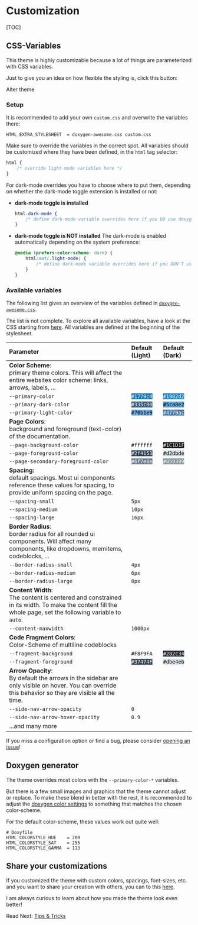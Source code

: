 # Customization

[TOC]


## CSS-Variables

This theme is highly customizable because a lot of things are parameterized with CSS variables.

Just to give you an idea on how flexible the styling is, click this button:

<div class="alter-theme-button" onclick="toggle_alternative_theme()" onkeypress="if (event.keyCode == 13) toggle_alternative_theme()" tabindex=0>Alter theme</div>

### Setup

It is recommended to add your own `custom.css` and overwrite the variables there:
```
HTML_EXTRA_STYLESHEET  = doxygen-awesome.css custom.css
```

Make sure to override the variables in the correct spot. All variables should be customized where they have been defined, in the `html` tag selector:

```css
html {
    /* override light-mode variables here */
}
```

For dark-mode overrides you have to choose where to put them, depending on whether the dark-mode toggle extension is installed or not:

<div class="tabbed">

- <b class="tab-title">dark-mode toggle is installed</b>
    ```css
    html.dark-mode {
        /* define dark-mode variable overrides here if you DO use doxygen-awesome-darkmode-toggle.js */
    }
    ```
- <b class="tab-title">dark-mode toggle is **NOT** installed</b>
   The dark-mode is enabled automatically depending on the system preference:
    ```css
    @media (prefers-color-scheme: dark) {
        html:not(.light-mode) {
            /* define dark-mode variable overrides here if you DON'T use doxygen-awesome-darkmode-toggle.js */
        }
    }
    ```

</div>

### Available variables

The following list gives an overview of the variables defined in [`doxygen-awesome.css`](https://github.com/jothepro/doxygen-awesome-css/blob/main/doxygen-awesome.css).

The list is not complete. To explore all available variables, have a look at the CSS starting from [here](https://github.com/jothepro/doxygen-awesome-css/blob/main/doxygen-awesome.css#L30).
All variables are defined at the beginning of the stylesheet.

| Parameter                           | Default (Light)                                             | Default (Dark)                                              |
| :---------------------------------- | :---------------------------------------------------------- | :---------------------------------------------------------- |
| **Color Scheme**:<br>primary theme colors. This will affect the entire websites color scheme: links, arrows, labels, ...                                      |||
| `--primary-color`                   | <code style="background:#1779c4;color:white">#1779c4</code> | <code style="background:#1982d2;color:white">#1982d2</code> |
| `--primary-dark-color`              | <code style="background:#335c80;color:white">#335c80</code> | <code style="background:#5ca8e2;color:black">#5ca8e2</code> |
| `--primary-light-color`             | <code style="background:#70b1e9;color:black">#70b1e9</code> | <code style="background:#4779ac;color:white">#4779ac</code> |
| **Page Colors**:<br>background and foreground (text-color) of the documentation.                                                                              |||
| `--page-background-color`           | <code style="background:#ffffff;color:black">#ffffff</code> | <code style="background:#1C1D1F;color:white">#1C1D1F</code> |
| `--page-foreground-color`           | <code style="background:#2f4153;color:white">#2f4153</code> | <code style="background:#d2dbde;color:black">#d2dbde</code> |
| `--page-secondary-foreground-color` | <code style="background:#6f7e8e;color:white">#6f7e8e</code> | <code style="background:#859399;color:white">#859399</code> |
| **Spacing:**<br>default spacings. Most ui components reference these values for spacing, to provide uniform spacing on the page.                              |||
| `--spacing-small`                   | `5px`                                                       |                                                             |
| `--spacing-medium`                  | `10px`                                                      |                                                             |
| `--spacing-large`                   | `16px`                                                      |                                                             |
| **Border Radius**:<br>border radius for all rounded ui components. Will affect many components, like dropdowns, memitems, codeblocks, ...                     |||
| `--border-radius-small`             | `4px`                                                       |                                                             |
| `--border-radius-medium`            | `6px`                                                       |                                                             |
| `--border-radius-large`             | `8px`                                                       |                                                             |
| **Content Width**:<br>The content is centered and constrained in its width. To make the content fill the whole page, set the following variable to `auto`.    |||
| `--content-maxwidth`                | `1000px`                                                    |                                                             |
| **Code Fragment Colors**:<br>Color-Scheme of multiline codeblocks                                                                                             |||
| `--fragment-background`             | <code style="background:#F8F9FA;color:black">#F8F9FA</code> | <code style="background:#282c34;color:white">#282c34</code> |
| `--fragment-foreground`             | <code style="background:#37474F;color:white">#37474F</code> | <code style="background:#dbe4eb;color:black">#dbe4eb</code> |
| **Arrow Opacity**:<br>By default the arrows in the sidebar are only visible on hover. You can override this behavior so they are visible all the time.       |||
| `--side-nav-arrow-opacity`          | `0`                                                         |                                                             |
| `--side-nav-arrow-hover-opacity`    | `0.9`                                                       |                                                             |
| ...and many more                                                                                                                                              |||


If you miss a configuration option or find a bug, please consider [opening an issue](https://github.com/jothepro/doxygen-awesome-css/issues)!

## Doxygen generator

The theme overrides most colors with the `--primary-color-*` variables.

But there is a few small images and graphics that the theme cannot adjust or replace. To make these blend in better with
the rest, it is recommended to adjust the [doxygen color settings](https://www.doxygen.nl/manual/customize.html#minor_tweaks_colors)
to something that matches the chosen color-scheme.

For the default color-scheme, these values work out quite well:

```
# Doxyfile
HTML_COLORSTYLE_HUE    = 209
HTML_COLORSTYLE_SAT    = 255
HTML_COLORSTYLE_GAMMA  = 113
```

## Share your customizations

If you customized the theme with custom colors, spacings, font-sizes, etc. and you want to share your creation with others, you can to this [here](https://github.com/jothepro/doxygen-awesome-css/discussions/13).

I am always curious to learn about how you made the theme look even better!

<span class="next_section_button">

Read Next: [Tips & Tricks](tricks.md)
</span>
